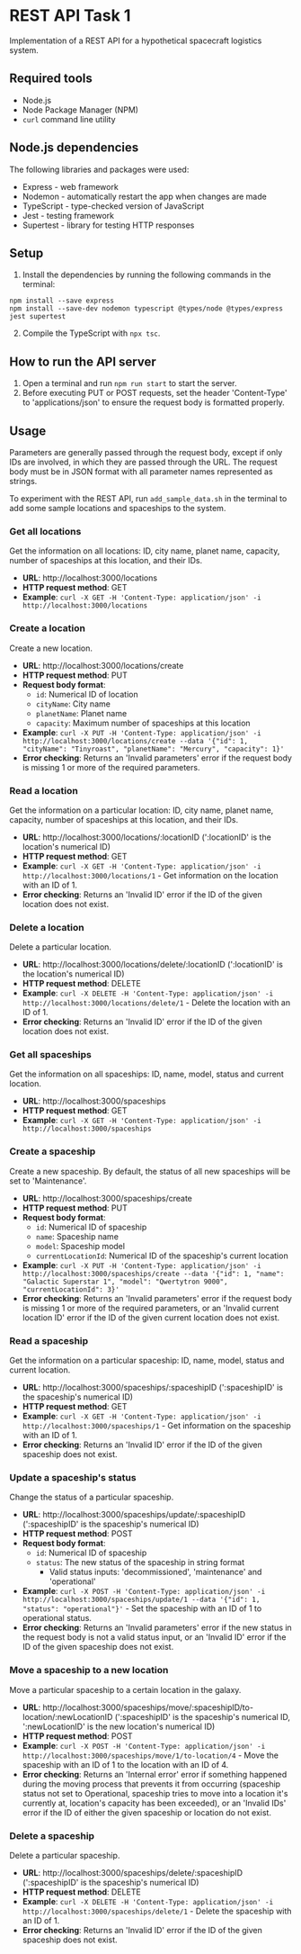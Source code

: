 # REST API Task 1

Implementation of a REST API for a hypothetical spacecraft logistics system.

## Required tools

* Node.js
* Node Package Manager (NPM)
* `curl` command line utility

## Node.js dependencies

The following libraries and packages were used:

* Express - web framework
* Nodemon - automatically restart the app when changes are made
* TypeScript - type-checked version of JavaScript
* Jest - testing framework
* Supertest - library for testing HTTP responses 

## Setup

1. Install the dependencies by running the following commands in the terminal:

```
npm install --save express
npm install --save-dev nodemon typescript @types/node @types/express jest supertest
```

2. Compile the TypeScript with `npx tsc`.

## How to run the API server

1. Open a terminal and run `npm run start` to start the server.
2. Before executing PUT or POST requests, set the header 'Content-Type' to 'applications/json' to ensure the request body is formatted properly.

## Usage

Parameters are generally passed through the request body, except if only IDs are involved, in which they are passed through the URL. The request body must be in JSON format with all parameter names represented as strings.

To experiment with the REST API, run `add_sample_data.sh` in the terminal to add some sample locations and spaceships to the system.

### Get all locations

Get the information on all locations: ID, city name, planet name, capacity, number of spaceships at this location, and their IDs.

* **URL**: http://localhost:3000/locations
* **HTTP request method**: GET
* **Example**: `curl -X GET -H 'Content-Type: application/json' -i http://localhost:3000/locations`

### Create a location

Create a new location.

* **URL**: http://localhost:3000/locations/create
* **HTTP request method**: PUT
* **Request body format**: 
  * `id`: Numerical ID of location
  * `cityName`: City name
  * `planetName`: Planet name
  * `capacity`: Maximum number of spaceships at this location
* **Example**: `curl -X PUT -H 'Content-Type: application/json' -i http://localhost:3000/locations/create --data '{"id": 1, "cityName": "Tinyroast", "planetName": "Mercury", "capacity": 1}'`
* **Error checking**: Returns an 'Invalid parameters' error if the request body is missing 1 or more of the required parameters.

### Read a location

Get the information on a particular location: ID, city name, planet name, capacity, number of spaceships at this location, and their IDs.

* **URL**: http://localhost:3000/locations/:locationID (':locationID' is the location's numerical ID)
* **HTTP request method**: GET
* **Example**: `curl -X GET -H 'Content-Type: application/json' -i http://localhost:3000/locations/1` - Get information on the location with an ID of 1.
* **Error checking**: Returns an 'Invalid ID' error if the ID of the given location does not exist. 

### Delete a location

Delete a particular location.

* **URL**: http://localhost:3000/locations/delete/:locationID (':locationID' is the location's numerical ID)
* **HTTP request method**: DELETE
* **Example**: `curl -X DELETE -H 'Content-Type: application/json' -i http://localhost:3000/locations/delete/1` - Delete the location with an ID of 1.
* **Error checking**: Returns an 'Invalid ID' error if the ID of the given location does not exist. 

### Get all spaceships

Get the information on all spaceships: ID, name, model, status and current location.

* **URL**: http://localhost:3000/spaceships
* **HTTP request method**: GET
* **Example**: `curl -X GET -H 'Content-Type: application/json' -i http://localhost:3000/spaceships`

### Create a spaceship

Create a new spaceship. By default, the status of all new spaceships will be set to 'Maintenance'.

* **URL**: http://localhost:3000/spaceships/create
* **HTTP request method**: PUT
* **Request body format**: 
  * `id`: Numerical ID of spaceship
  * `name`: Spaceship name
  * `model`: Spaceship model
  * `currentLocationId`: Numerical ID of the spaceship's current location
* **Example**: `curl -X PUT -H 'Content-Type: application/json' -i http://localhost:3000/spaceships/create --data '{"id": 1, "name": "Galactic Superstar 1", "model": "Qwertytron 9000", "currentLocationId": 3}'`
* **Error checking**: Returns an 'Invalid parameters' error if the request body is missing 1 or more of the required parameters, or an 'Invalid current location ID' error if the ID of the given current location does not exist. 

### Read a spaceship

Get the information on a particular spaceship: ID, name, model, status and current location.

* **URL**: http://localhost:3000/spaceships/:spaceshipID (':spaceshipID' is the spaceship's numerical ID)
* **HTTP request method**: GET
* **Example**: `curl -X GET -H 'Content-Type: application/json' -i http://localhost:3000/spaceships/1` - Get information on the spaceship with an ID of 1.
* **Error checking**: Returns an 'Invalid ID' error if the ID of the given spaceship does not exist. 

### Update a spaceship's status

Change the status of a particular spaceship.

* **URL**: http://localhost:3000/spaceships/update/:spaceshipID (':spaceshipID' is the spaceship's numerical ID)
* **HTTP request method**: POST
* **Request body format**: 
  * `id`: Numerical ID of spaceship
  * `status`: The new status of the spaceship in string format
    * Valid status inputs: 'decommissioned', 'maintenance' and 'operational'
* **Example**: `curl -X POST -H 'Content-Type: application/json' -i http://localhost:3000/spaceships/update/1 --data '{"id": 1, "status": "operational"}'` - Set the spaceship with an ID of 1 to operational status.
* **Error checking**: Returns an 'Invalid parameters' error if the new status in the request body is not a valid status input, or an 'Invalid ID' error if the ID of the given spaceship does not exist.

### Move a spaceship to a new location

Move a particular spaceship to a certain location in the galaxy.

* **URL**: http://localhost:3000/spaceships/move/:spaceshipID/to-location/:newLocationID (':spaceshipID' is the spaceship's numerical ID, ':newLocationID' is the new location's numerical ID)
* **HTTP request method**: POST
* **Example**: `curl -X POST -H 'Content-Type: application/json' -i http://localhost:3000/spaceships/move/1/to-location/4` - Move the spaceship with an ID of 1 to the location with an ID of 4.
* **Error checking**: Returns an 'Internal error' error if something happened during the moving process that prevents it from occurring (spaceship status not set to Operational, spaceship tries to move into a location it's currently at, location's capacity has been exceeded), or an 'Invalid IDs' error if the ID of either the given spaceship or location do not exist.

### Delete a spaceship

Delete a particular spaceship.

* **URL**: http://localhost:3000/spaceships/delete/:spaceshipID (':spaceshipID' is the spaceship's numerical ID)
* **HTTP request method**: DELETE
* **Example**: `curl -X DELETE -H 'Content-Type: application/json' -i http://localhost:3000/spaceships/delete/1` - Delete the spaceship with an ID of 1.
* **Error checking**: Returns an 'Invalid ID' error if the ID of the given spaceship does not exist. 